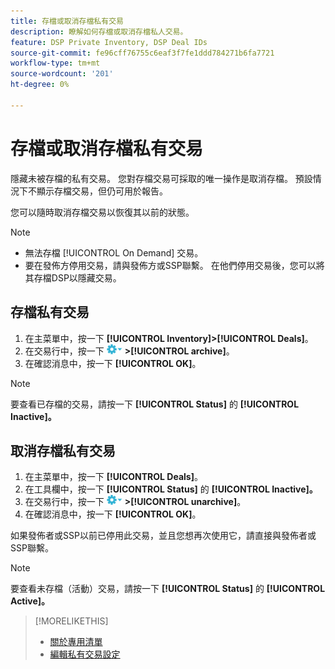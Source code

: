 ```yaml
---
title: 存檔或取消存檔私有交易
description: 瞭解如何存檔或取消存檔私人交易。
feature: DSP Private Inventory, DSP Deal IDs
source-git-commit: fe96cff76755c6eaf3f7fe1ddd784271b6fa7721
workflow-type: tm+mt
source-wordcount: '201'
ht-degree: 0%

---
```


# 存檔或取消存檔私有交易

隱藏未被存檔的私有交易。 您對存檔交易可採取的唯一操作是取消存檔。 預設情況下不顯示存檔交易，但仍可用於報告。

您可以隨時取消存檔交易以恢復其以前的狀態。

>[!NOTE]
>
>* 無法存檔 [!UICONTROL On Demand] 交易。
>* 要在發佈方停用交易，請與發佈方或SSP聯繫。 在他們停用交易後，您可以將其存檔DSP以隱藏交易。


## 存檔私有交易

1. 在主菜單中，按一下 **[!UICONTROL Inventory]>[!UICONTROL Deals]**。
1. 在交易行中，按一下 ![「選項」菜單](/help/dsp/assets/options-menu.png) **>[!UICONTROL archive]**。
1. 在確認消息中，按一下 **[!UICONTROL OK]**。

>[!NOTE]
>
>要查看已存檔的交易，請按一下 **[!UICONTROL Status]** 的 **[!UICONTROL Inactive]。**

## 取消存檔私有交易

1. 在主菜單中，按一下 **[!UICONTROL Deals]**。
1. 在工具欄中，按一下 **[!UICONTROL Status]** 的 **[!UICONTROL Inactive]。**
1. 在交易行中，按一下  ![「選項」菜單](/help/dsp/assets/options-menu.png) **>[!UICONTROL unarchive]**。
1. 在確認消息中，按一下 **[!UICONTROL OK]**。

如果發佈者或SSP以前已停用此交易，並且您想再次使用它，請直接與發佈者或SSP聯繫。

>[!NOTE]
>
>要查看未存檔（活動）交易，請按一下 **[!UICONTROL Status]** 的 **[!UICONTROL Active]。**

>[!MORELIKETHIS]
>
>* [關於專用清單](private-inventory-about.md)
>* [編輯私有交易設定](/help/dsp/inventory/deal-id-edit.md)

